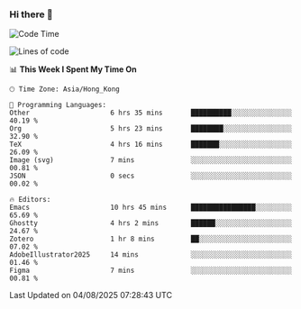 ### Hi there 👋

<!--
**nicehiro/nicehiro** is a ✨ _special_ ✨ repository because its `README.md` (this file) appears on your GitHub profile.

Here are some ideas to get you started:

- 🔭 I’m currently working on ...
- 🌱 I’m currently learning ...
- 👯 I’m looking to collaborate on ...
- 🤔 I’m looking for help with ...
- 💬 Ask me about ...
- 📫 How to reach me: ...
- 😄 Pronouns: ...
- ⚡ Fun fact: ...
-->

<!--START_SECTION:waka-->
![Code Time](http://img.shields.io/badge/Code%20Time-859%20hrs%2043%20mins-blue)

![Lines of code](https://img.shields.io/badge/From%20Hello%20World%20I%27ve%20Written-1.7%20million%20lines%20of%20code-blue)

📊 **This Week I Spent My Time On** 

```text
🕑︎ Time Zone: Asia/Hong_Kong

💬 Programming Languages: 
Other                    6 hrs 35 mins       ██████████░░░░░░░░░░░░░░░   40.19 % 
Org                      5 hrs 23 mins       ████████░░░░░░░░░░░░░░░░░   32.90 % 
TeX                      4 hrs 16 mins       ███████░░░░░░░░░░░░░░░░░░   26.09 % 
Image (svg)              7 mins              ░░░░░░░░░░░░░░░░░░░░░░░░░   00.81 % 
JSON                     0 secs              ░░░░░░░░░░░░░░░░░░░░░░░░░   00.02 % 

🔥 Editors: 
Emacs                    10 hrs 45 mins      ████████████████░░░░░░░░░   65.69 % 
Ghostty                  4 hrs 2 mins        ██████░░░░░░░░░░░░░░░░░░░   24.67 % 
Zotero                   1 hr 8 mins         ██░░░░░░░░░░░░░░░░░░░░░░░   07.02 % 
AdobeIllustrator2025     14 mins             ░░░░░░░░░░░░░░░░░░░░░░░░░   01.46 % 
Figma                    7 mins              ░░░░░░░░░░░░░░░░░░░░░░░░░   00.81 % 
```


 Last Updated on 04/08/2025 07:28:43 UTC
<!--END_SECTION:waka-->
